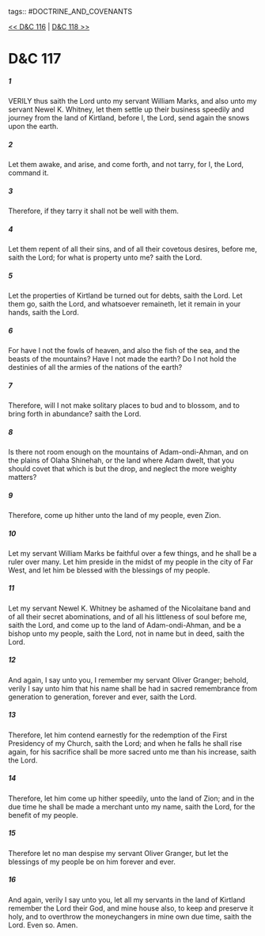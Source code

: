 tags:: #DOCTRINE_AND_COVENANTS

[<< D&C 116](DOCTRINE_AND_COVENANTS/D&C_116.md) | [D&C 118 >>](DOCTRINE_AND_COVENANTS/D&C_118.md)

# D&C 117

##### 1

VERILY thus saith the Lord unto my servant William Marks, and also unto my servant Newel K. Whitney, let them settle up their business speedily and journey from the land of Kirtland, before I, the Lord, send again the snows upon the earth.

##### 2

Let them awake, and arise, and come forth, and not tarry, for I, the Lord, command it.

##### 3

Therefore, if they tarry it shall not be well with them.

##### 4

Let them repent of all their sins, and of all their covetous desires, before me, saith the Lord; for what is property unto me? saith the Lord.

##### 5

Let the properties of Kirtland be turned out for debts, saith the Lord. Let them go, saith the Lord, and whatsoever remaineth, let it remain in your hands, saith the Lord.

##### 6

For have I not the fowls of heaven, and also the fish of the sea, and the beasts of the mountains? Have I not made the earth? Do I not hold the destinies of all the armies of the nations of the earth?

##### 7

Therefore, will I not make solitary places to bud and to blossom, and to bring forth in abundance? saith the Lord.

##### 8

Is there not room enough on the mountains of Adam-ondi-Ahman, and on the plains of Olaha Shinehah, or the land where Adam dwelt, that you should covet that which is but the drop, and neglect the more weighty matters?

##### 9

Therefore, come up hither unto the land of my people, even Zion.

##### 10

Let my servant William Marks be faithful over a few things, and he shall be a ruler over many. Let him preside in the midst of my people in the city of Far West, and let him be blessed with the blessings of my people.

##### 11

Let my servant Newel K. Whitney be ashamed of the Nicolaitane band and of all their secret abominations, and of all his littleness of soul before me, saith the Lord, and come up to the land of Adam-ondi-Ahman, and be a bishop unto my people, saith the Lord, not in name but in deed, saith the Lord.

##### 12

And again, I say unto you, I remember my servant Oliver Granger; behold, verily I say unto him that his name shall be had in sacred remembrance from generation to generation, forever and ever, saith the Lord.

##### 13

Therefore, let him contend earnestly for the redemption of the First Presidency of my Church, saith the Lord; and when he falls he shall rise again, for his sacrifice shall be more sacred unto me than his increase, saith the Lord.

##### 14

Therefore, let him come up hither speedily, unto the land of Zion; and in the due time he shall be made a merchant unto my name, saith the Lord, for the benefit of my people.

##### 15

Therefore let no man despise my servant Oliver Granger, but let the blessings of my people be on him forever and ever.

##### 16

And again, verily I say unto you, let all my servants in the land of Kirtland remember the Lord their God, and mine house also, to keep and preserve it holy, and to overthrow the moneychangers in mine own due time, saith the Lord. Even so. Amen.
